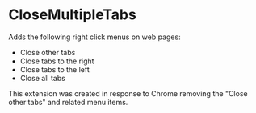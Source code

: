 CloseMultipleTabs
=================

Adds the following right click menus on web pages:

- Close other tabs
- Close tabs to the right
- Close tabs to the left
- Close all tabs

This extension was created in response to Chrome removing the "Close other tabs" and related menu items.